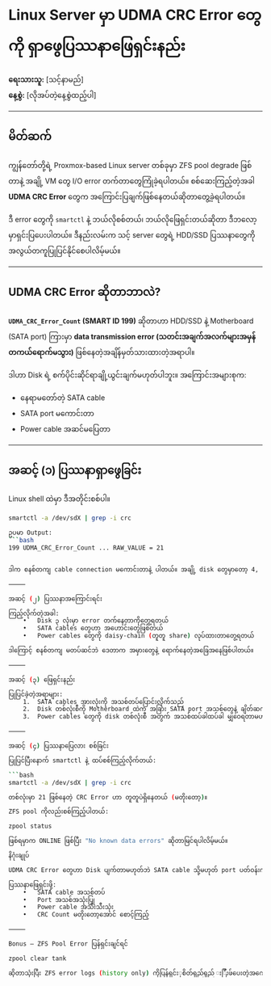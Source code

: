 # Linux Server မှာ UDMA CRC Error တွေကို ရှာဖွေပြဿနာဖြေရှင်းနည်း

**ရေးသားသူ:** [သင့်နာမည်]  
**နေ့စွဲ:** [လိုအပ်တဲ့နေ့စွဲထည့်ပါ]

---

## မိတ်ဆက်

ကျွန်တော်တို့ရဲ့ Proxmox-based Linux server တစ်ခုမှာ ZFS pool degrade ဖြစ်တာနဲ့ အချို့ VM တွေ I/O error တက်တာတွေကြုံခဲ့ရပါတယ်။ စစ်ဆေးကြည့်တဲ့အခါ **UDMA CRC Error** တွေက အကြောင်းပြချက်ဖြစ်နေတယ်ဆိုတာတွေ့ခဲ့ရပါတယ်။

ဒီ error တွေကို `smartctl` နဲ့ ဘယ်လိုစစ်တယ်၊ ဘယ်လိုဖြေရှင်းတယ်ဆိုတာ ဒီဘလော့မှာရှင်းပြပေးပါတယ်။ ဒီနည်းလမ်းက သင့် server တွေရဲ့ HDD/SSD ပြဿနာတွေကို အလွယ်တကူပြုပြင်နိုင်စေပါလိမ့်မယ်။

---

## UDMA CRC Error ဆိုတာဘာလဲ?

**`UDMA_CRC_Error_Count` (SMART ID 199)** ဆိုတာဟာ HDD/SSD နဲ့ Motherboard (SATA port) ကြားမှာ **data transmission error (သတင်းအချက်အလက်များအမှန်တကယ်ရောက်မသွား)** ဖြစ်နေတဲ့အချိန်မှတ်သားထားတဲ့အရာပါ။

ဒါဟာ Disk ရဲ့ စက်ပိုင်းဆိုင်ရာချို့ယွင်းချက်မဟုတ်ပါဘူး။ အကြောင်းအများစုက:

- နေရာမတော်တဲ့ SATA cable  
- SATA port မကောင်းတာ  
- Power cable အဆင်မပြေတာ  

---

## အဆင့် (၁) ပြဿနာရှာဖွေခြင်း

Linux shell ထဲမှာ ဒီအတိုင်းစစ်ပါ။

```bash
smartctl -a /dev/sdX | grep -i crc

ဥပမာ Output:
```bash
199 UDMA_CRC_Error_Count ... RAW_VALUE = 21


ဒါက စနစ်တကျ cable connection မကောင်းတာနဲ့ ပါတယ်။ အချို့ disk တွေမှာတော့ 4, 12 စတဲ့အရေအတွက်နဲ့ error တွေရှိနေပါတယ်။

⸻

အဆင့် (၂) ပြဿနာအကြောင်းရင်း

ကြည့်လိုက်တဲ့အခါ:
	•	Disk ၃ လုံးမှာ error တက်နေတာကိုတွေ့ရတယ်
	•	SATA cables တွေဟာ အဟောင်းတွေဖြစ်တယ်
	•	Power cables တွေကို daisy-chain (တူတူ share) လုပ်ထားတာတွေ့ရတယ်

ဒါကြောင့် စနစ်တကျ မတပ်ဆင်ဘဲ ဒေတာက အမှားတွေနဲ့ ရောက်နေတဲ့အခြေအနေဖြစ်ပါတယ်။

⸻

အဆင့် (၃) ဖြေရှင်းနည်း

ပြုပြင်ခဲ့တဲ့အရာများ:
	1.	SATA cables အားလုံးကို အသစ်တပ်ပြောင်းလိုက်သည်
	2.	Disk တစ်လုံးစီကို Motherboard ထဲက အခြား SATA port အသစ်တွေနဲ့ ချိတ်ဆက်လိုက်သည်
	3.	Power cables တွေကို disk တစ်လုံးစီ အတွက် အသစ်ထပ်ခါထပ်ခါ မျှဝေရတာမဟုတ်အောင် ပြောင်းလဲတပ်ဆင်သည်

⸻

အဆင့် (၄) ပြဿနာပြေလား စစ်ခြင်း

ပြုပြင်ပြီးနောက် smartctl နဲ့ ထပ်စစ်ကြည့်လိုက်တယ်:

```bash
smartctl -a /dev/sdX | grep -i crc

တစ်လုံးမှာ 21 ဖြစ်နေတဲ့ CRC Error ဟာ တူတူပဲရှိနေတယ် (မတိုးတော့)။

ZFS pool ကိုလည်းစစ်ကြည့်ပါတယ်:

zpool status

ဖြစ်ရမှာက ONLINE ဖြစ်ပြီး "No known data errors" ဆိုတာမြင်ရပါလိမ့်မယ်။

နိဂုံးချုပ်

UDMA CRC Error တွေဟာ Disk ပျက်တာမဟုတ်ဘဲ SATA cable သို့မဟုတ် port ပတ်ဝန်းကျင်က ချို့ယွင်းမှုကြောင့်ဖြစ်ပါတယ်။ Disk တွေကိုပြန်မတင်ခင် SATA cable နှင့် port တို့ကိုစစ်ဆေးသင့်ပါတယ်။

ပြဿနာဖြေရှင်းဖို့:
	•	SATA cable အသစ်တပ်
	•	Port အသစ်အသုံးပြု
	•	Power cable အသီးသီးသုံး
	•	CRC Count မတိုးတော့အောင် စောင့်ကြည့်

⸻

Bonus – ZFS Pool Error ပြန်ရှင်းချင်ရင်

zpool clear tank

ဆိုတာသုံးပြီး ZFS error logs (history only) ကိုပြန်ရှင်းုစိတ်ရှည်ရှည် းြီးဖ်ပေးတဲ့အကျေးဇူးတင်ပါတယ်
